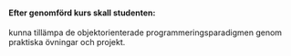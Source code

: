 #### Efter genomförd kurs skall studenten:

kunna tillämpa de objektorienterade programmeringsparadigmen genom praktiska övningar och projekt.
